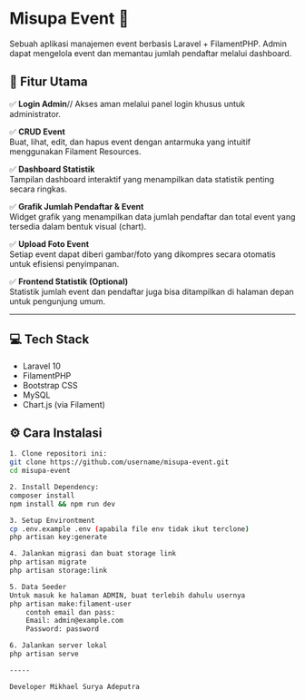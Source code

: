 # Misupa Event 🎉

Sebuah aplikasi manajemen event berbasis Laravel + FilamentPHP. Admin dapat mengelola event dan memantau jumlah pendaftar melalui dashboard.

## 🚀 Fitur Utama

✅ **Login Admin**//
Akses aman melalui panel login khusus untuk administrator.

✅ **CRUD Event**  
Buat, lihat, edit, dan hapus event dengan antarmuka yang intuitif menggunakan Filament Resources.

✅ **Dashboard Statistik**  
Tampilan dashboard interaktif yang menampilkan data statistik penting secara ringkas.

✅ **Grafik Jumlah Pendaftar & Event**  
Widget grafik yang menampilkan data jumlah pendaftar dan total event yang tersedia dalam bentuk visual (chart).

✅ **Upload Foto Event**  
Setiap event dapat diberi gambar/foto yang dikompres secara otomatis untuk efisiensi penyimpanan.

✅ **Frontend Statistik (Optional)**  
Statistik jumlah event dan pendaftar juga bisa ditampilkan di halaman depan untuk pengunjung umum.

---

## 💻 Tech Stack

- Laravel 10
- FilamentPHP
- Bootstrap CSS
- MySQL
- Chart.js (via Filament)

## ⚙️ Cara Instalasi

```bash
1. Clone repositori ini:
git clone https://github.com/username/misupa-event.git
cd misupa-event

2. Install Dependency:
composer install
npm install && npm run dev

3. Setup Environtment
cp .env.example .env (apabila file env tidak ikut terclone)
php artisan key:generate

4. Jalankan migrasi dan buat storage link
php artisan migrate
php artisan storage:link

5. Data Seeder
Untuk masuk ke halaman ADMIN, buat terlebih dahulu usernya
php artisan make:filament-user
    contoh email dan pass:
    Email: admin@example.com
    Password: password

6. Jalankan server lokal
php artisan serve

-----

Developer Mikhael Surya Adeputra
